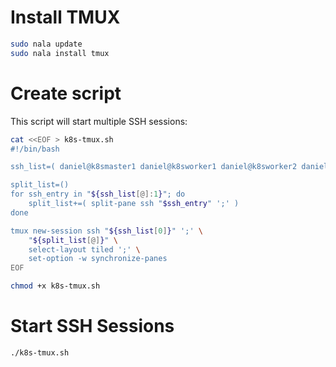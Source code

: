 # Install TMUX

```sh
sudo nala update
sudo nala install tmux
```

# Create script
This script will start multiple SSH sessions:
```sh
cat <<EOF > k8s-tmux.sh
#!/bin/bash

ssh_list=( daniel@k8smaster1 daniel@k8sworker1 daniel@k8sworker2 daniel@k8sworker3 )

split_list=()
for ssh_entry in "${ssh_list[@]:1}"; do
    split_list+=( split-pane ssh "$ssh_entry" ';' )
done

tmux new-session ssh "${ssh_list[0]}" ';' \
    "${split_list[@]}" \
    select-layout tiled ';' \
    set-option -w synchronize-panes
EOF
```

```sh
chmod +x k8s-tmux.sh
```

# Start SSH Sessions
```sh
./k8s-tmux.sh
```
